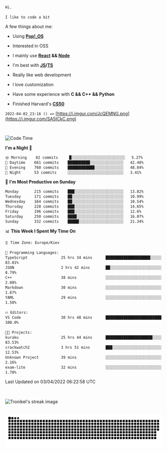 ```
Hi.

I like to code a bit
```

A few things about me:

-   Using **[Pop!\_OS](https://pop.system76.com/)**

-   Interested in OSS

-   I mainly use **[React](https://reactjs.org/) && [Node](https://nodejs.org/en/)**

-   I'm best with **[JS](https://www.javascript.com/)/[TS](https://www.typescriptlang.org/)**

-   Really like web development

-   I love customization

-   Have some experience with **C && C++ && Python**

-   Finished Harvard's **[CS50](https://cs50.harvard.edu)**

`2022-04-02_23:16 () =>` [https://i.imgur.com/JcQEMNG.png](https://i.imgur.com/SA5ICkC.png)

<br>

<!--START_SECTION:waka-->
![Code Time](http://img.shields.io/badge/Code%20Time-483%20hrs%2054%20mins-blue)

**I'm a Night 🦉** 

```text
🌞 Morning    82 commits     █░░░░░░░░░░░░░░░░░░░░░░░░   5.27% 
🌆 Daytime    661 commits    ██████████░░░░░░░░░░░░░░░   42.48% 
🌃 Evening    760 commits    ████████████░░░░░░░░░░░░░   48.84% 
🌙 Night      53 commits     ░░░░░░░░░░░░░░░░░░░░░░░░░   3.41%

```
📅 **I'm Most Productive on Sunday** 

```text
Monday       215 commits    ███░░░░░░░░░░░░░░░░░░░░░░   13.82% 
Tuesday      171 commits    ██░░░░░░░░░░░░░░░░░░░░░░░   10.99% 
Wednesday    164 commits    ██░░░░░░░░░░░░░░░░░░░░░░░   10.54% 
Thursday     228 commits    ███░░░░░░░░░░░░░░░░░░░░░░   14.65% 
Friday       196 commits    ███░░░░░░░░░░░░░░░░░░░░░░   12.6% 
Saturday     250 commits    ████░░░░░░░░░░░░░░░░░░░░░   16.07% 
Sunday       332 commits    █████░░░░░░░░░░░░░░░░░░░░   21.34%

```


📊 **This Week I Spent My Time On** 

```text
⌚︎ Time Zone: Europe/Kiev

💬 Programming Languages: 
TypeScript               25 hrs 34 mins      ████████████████████░░░░░   83.01% 
JSON                     2 hrs 42 mins       ██░░░░░░░░░░░░░░░░░░░░░░░   8.79% 
C++                      38 mins             ░░░░░░░░░░░░░░░░░░░░░░░░░   2.08% 
Markdown                 30 mins             ░░░░░░░░░░░░░░░░░░░░░░░░░   1.67% 
YAML                     29 mins             ░░░░░░░░░░░░░░░░░░░░░░░░░   1.58%

🔥 Editors: 
VS Code                  30 hrs 48 mins      █████████████████████████   100.0%

🐱‍💻 Projects: 
kuraku                   25 hrs 44 mins      █████████████████████░░░░   83.53% 
crackwatch2              3 hrs 51 mins       ███░░░░░░░░░░░░░░░░░░░░░░   12.53% 
Unknown Project          39 mins             ░░░░░░░░░░░░░░░░░░░░░░░░░   2.16% 
exam-lite                32 mins             ░░░░░░░░░░░░░░░░░░░░░░░░░   1.78%

```


 Last Updated on 03/04/2022 06:22:58 UTC
<!--END_SECTION:waka-->

<br>

<p><img align="center" src="https://github-readme-streak-stats.herokuapp.com/?user=Tronikelis&theme=dark" alt="Tronikel's streak image" /></p>

<br>

<img title="" src="https://raw.githubusercontent.com/Tronikelis/Tronikelis/output/github-contribution-grid-snake.svg" alt="very cool snake thingey" data-align="left">

